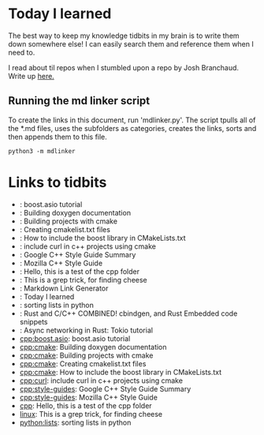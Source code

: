 # Today I learned

The best way to keep my knowledge tidbits in my brain is to write them down somewhere else! I can easily search them and reference them when I need to.

I read about til repos when I stumbled upon a repo by Josh Branchaud. Write up [here.](https://dev.to/jbranchaud/how-i-built-a-learning-machine-45k9)

## Running the md linker script

To create the links in this document, run 'mdlinker.py'. The script tpulls all of the \*.md files, uses the subfolders as categories, creates the links, sorts and then appends them to this file.

```{py}
python3 -m mdlinker
```

# Links to tidbits
* [](cpp\boost.asio\boost.asio.tutorial.md):  boost.asio tutorial
* [](cpp\cmake\build_doxygen.md):  Building doxygen documentation
* [](cpp\cmake\cmake_build.md):  Building projects with cmake
* [](cpp\cmake\cmakelists.md):  Creating cmakelist.txt files
* [](cpp\cmake\include_boost_cmake.md):  How to include the boost library in CMakeLists.txt
* [](cpp\curl\curl_in_cpp.md):  include curl in c++ projects using cmake
* [](cpp\style-guides\google_cpp_style_guide.md):  Google C++ Style Guide Summary
* [](cpp\style-guides\mozille_style_guide.md):  Mozilla C++ Style Guide
* [](cpp\test1.md):  Hello, this is a test of the cpp folder
* [](linux\grep-trick-1.md):  This is a grep trick, for finding cheese
* [](mdlinker\readme.md):  Markdown Link Generator
* [](mdlinker\template_readme.md):  Today I learned
* [](python\lists\sorting-lists.md):  sorting lists in python
* [](rust\c-with-rust.md):  Rust and C/C++ COMBINED! cbindgen, and Rust Embedded code snippets
* [](rust\tokio\tokio-rust.md):  Async networking in Rust: Tokio tutorial
* [cpp:boost.asio](cpp/boost.asio/boost.asio.tutorial.md):  boost.asio tutorial
* [cpp:cmake](cpp/cmake/build_doxygen.md):  Building doxygen documentation
* [cpp:cmake](cpp/cmake/cmake_build.md):  Building projects with cmake
* [cpp:cmake](cpp/cmake/cmakelists.md):  Creating cmakelist.txt files
* [cpp:cmake](cpp/cmake/include_boost_cmake.md):  How to include the boost library in CMakeLists.txt
* [cpp:curl](cpp/curl/curl_in_cpp.md):  include curl in c++ projects using cmake
* [cpp:style-guides](cpp/style-guides/google_cpp_style_guide.md):  Google C++ Style Guide Summary
* [cpp:style-guides](cpp/style-guides/mozille_style_guide.md):  Mozilla C++ Style Guide
* [cpp](cpp/test1.md):  Hello, this is a test of the cpp folder
* [linux](linux/grep-trick-1.md):  This is a grep trick, for finding cheese
* [python:lists](python/lists/sorting-lists.md):  sorting lists in python
